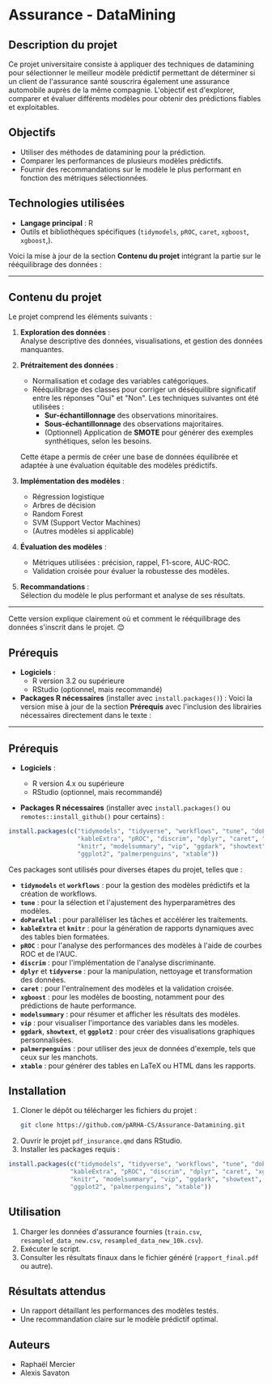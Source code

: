 # Assurance - DataMining

## Description du projet

Ce projet universitaire consiste à appliquer des techniques de datamining pour sélectionner le meilleur modèle prédictif permettant de déterminer si un client de l'assurance santé souscrira également une assurance automobile auprès de la même compagnie. L'objectif est d'explorer, comparer et évaluer différents modèles pour obtenir des prédictions fiables et exploitables.

## Objectifs

- Utiliser des méthodes de datamining pour la prédiction.
- Comparer les performances de plusieurs modèles prédictifs.
- Fournir des recommandations sur le modèle le plus performant en fonction des métriques sélectionnées.

## Technologies utilisées

- **Langage principal** : R
- Outils et bibliothèques spécifiques (`tidymodels`, `pROC`, `caret`, `xgboost`, `xgboost`,).

Voici la mise à jour de la section **Contenu du projet** intégrant la partie sur le rééquilibrage des données :

---

## Contenu du projet

Le projet comprend les éléments suivants :

1. **Exploration des données** :  
   Analyse descriptive des données, visualisations, et gestion des données manquantes.

2. **Prétraitement des données** :  
   - Normalisation et codage des variables catégoriques.  
   - Rééquilibrage des classes pour corriger un déséquilibre significatif entre les réponses "Oui" et "Non". Les techniques suivantes ont été utilisées :  
     - **Sur-échantillonnage** des observations minoritaires.  
     - **Sous-échantillonnage** des observations majoritaires.  
     - (Optionnel) Application de **SMOTE** pour générer des exemples synthétiques, selon les besoins.  

   Cette étape a permis de créer une base de données équilibrée et adaptée à une évaluation équitable des modèles prédictifs.

3. **Implémentation des modèles** :  
   - Régression logistique  
   - Arbres de décision  
   - Random Forest  
   - SVM (Support Vector Machines)  
   - (Autres modèles si applicable)  

4. **Évaluation des modèles** :  
   - Métriques utilisées : précision, rappel, F1-score, AUC-ROC.  
   - Validation croisée pour évaluer la robustesse des modèles.  

5. **Recommandations** :  
   Sélection du modèle le plus performant et analyse de ses résultats.  

---

Cette version explique clairement où et comment le rééquilibrage des données s'inscrit dans le projet. 😊

## Prérequis

- **Logiciels** :
  - R version 3.2 ou supérieure
  - RStudio (optionnel, mais recommandé)
- **Packages R nécessaires** (installer avec `install.packages()`) :
 Voici la version mise à jour de la section **Prérequis** avec l'inclusion des librairies nécessaires directement dans le texte :

---

## Prérequis

- **Logiciels** :
  - R version 4.x ou supérieure
  - RStudio (optionnel, mais recommandé)

- **Packages R nécessaires** (installer avec `install.packages()` ou `remotes::install_github()` pour certains) :

```R
install.packages(c("tidymodels", "tidyverse", "workflows", "tune", "doParallel", 
                   "kableExtra", "pROC", "discrim", "dplyr", "caret", "xgboost", 
                   "knitr", "modelsummary", "vip", "ggdark", "showtext", 
                   "ggplot2", "palmerpenguins", "xtable"))
```

Ces packages sont utilisés pour diverses étapes du projet, telles que :

- **`tidymodels`** et **`workflows`** : pour la gestion des modèles prédictifs et la création de workflows.
- **`tune`** : pour la sélection et l'ajustement des hyperparamètres des modèles.
- **`doParallel`** : pour paralléliser les tâches et accélérer les traitements.
- **`kableExtra`** et **`knitr`** : pour la génération de rapports dynamiques avec des tables bien formatées.
- **`pROC`** : pour l'analyse des performances des modèles à l'aide de courbes ROC et de l'AUC.
- **`discrim`** : pour l'implémentation de l'analyse discriminante.
- **`dplyr`** et **`tidyverse`** : pour la manipulation, nettoyage et transformation des données.
- **`caret`** : pour l'entraînement des modèles et la validation croisée.
- **`xgboost`** : pour les modèles de boosting, notamment pour des prédictions de haute performance.
- **`modelsummary`** : pour résumer et afficher les résultats des modèles.
- **`vip`** : pour visualiser l'importance des variables dans les modèles.
- **`ggdark`**, **`showtext`**, et **`ggplot2`** : pour créer des visualisations graphiques personnalisées.
- **`palmerpenguins`** : pour utiliser des jeux de données d'exemple, tels que ceux sur les manchots.
- **`xtable`** : pour générer des tables en LaTeX ou HTML dans les rapports.


## Installation

1. Cloner le dépôt ou télécharger les fichiers du projet :
   ```bash
   git clone https://github.com/pARHA-CS/Assurance-Datamining.git
   ```
2. Ouvrir le projet `pdf_insurance.qmd` dans RStudio.
3. Installer les packages requis :
  ```R
install.packages(c("tidymodels", "tidyverse", "workflows", "tune", "doParallel", 
                   "kableExtra", "pROC", "discrim", "dplyr", "caret", "xgboost", 
                   "knitr", "modelsummary", "vip", "ggdark", "showtext", 
                   "ggplot2", "palmerpenguins", "xtable"))
```

## Utilisation

1. Charger les données d'assurance fournies (`train.csv`, `resampled_data_new.csv`, `resampled_data_new_10k.csv`).
2. Exécuter le script.
3. Consulter les résultats finaux dans le fichier généré (`rapport_final.pdf` ou autre).

## Résultats attendus

- Un rapport détaillant les performances des modèles testés.
- Une recommandation claire sur le modèle prédictif optimal.

## Auteurs

- Raphaël Mercier
- Alexis Savaton
